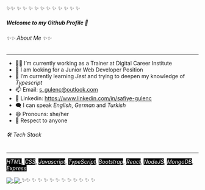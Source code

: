<style>
span { background-color:black;color:white }

</style>

✨✨ ✨ ✨ ✨ ✨ ✨ ✨ ✨ ✨ ✨ ✨ ✨

##### Welcome to my Github Profile 👋

###### ✨✨ About Me ✨✨

---

- 👩‍🏫 I’m currently working as a Trainer at Digital Career Institute
- 📢 I am looking for a Junior Web Developer Position
- 🌱 I’m currently learning _Jest_ and trying to deepen my knowledge of _Typescript_
- 📫 Email: <s_gulenc@outlook.com>
- 🔗 Linkedin: <https://www.linkedin.com/in/safiye-gulenc>
- 🗨️ I can speak _English_, _German_ and _Turkish_
- 😄 Pronouns: she/her
- 🙌 Respect to anyone

###### 🛠 Tech Stack

---

<p> <span><em>HTML</em></span>, <span><em>CSS</em></span>,  <span><em>Javascript</em></span>, <span><em>TypeScript</em></span>,  <span><em>Bootstrap</em></span>,  <span><em>React</em></span>,  <span><em>NodeJS</em></span>,  <span><em>MongoDB</em></span>,  <span><em>Express</em></span></p>

<!-- [![Readme Card](https://github-readme-stats.vercel.app/api/pin/?username=frausafiye&repo=github-readme-stats)](https://github.com/frausafiye/github-readme-stats)

[![Top Langs](https://github-readme-stats.vercel.app/api/top-langs/?username=frausafiye)](https://github.com/frausafiye/github-readme-stats) -->

<a href="https://github.com/frausafiye/github-readme-stats">
  <img align="center" src="https://github-readme-stats.vercel.app/api?username=frausafiye&theme=dark&show_icons=true" />
</a>

<a href="https://github.com/frausafiye/github-readme-stats">
  <img align="center" src="https://github-readme-stats.vercel.app/api/top-langs/?username=frausafiye&layout=compact&theme=dark" />
</a>
✨✨ ✨ ✨ ✨ ✨ ✨ ✨ ✨ ✨ ✨ ✨ ✨
